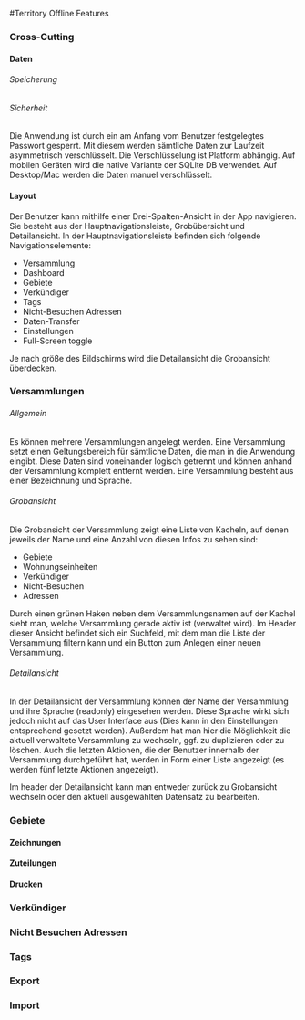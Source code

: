 #Territory Offline Features

### Cross-Cutting

#### Daten
###### Speicherung

###### Sicherheit
Die Anwendung ist durch ein am Anfang vom Benutzer festgelegtes Passwort gesperrt. Mit diesem werden sämtliche Daten zur Laufzeit asymmetrisch verschlüsselt.
Die Verschlüsselung ist Platform abhängig. Auf mobilen Geräten wird die native Variante der SQLite DB verwendet. Auf Desktop/Mac werden die Daten
manuel verschlüsselt.

#### Layout
Der Benutzer kann mithilfe einer Drei-Spalten-Ansicht in der App navigieren. Sie besteht aus der Hauptnavigationsleiste, Grobübersicht und Detailansicht.
In der Hauptnavigationsleiste befinden sich folgende Navigationselemente:
- Versammlung
- Dashboard
- Gebiete
- Verkündiger
- Tags
- Nicht-Besuchen Adressen
- Daten-Transfer
- Einstellungen
- Full-Screen toggle

Je nach größe des Bildschirms wird die Detailansicht die Grobansicht überdecken.

### Versammlungen

###### Allgemein
Es können mehrere Versammlungen angelegt werden. Eine Versammlung setzt einen Geltungsbereich für sämtliche Daten, die man in die Anwendung eingibt.
Diese Daten sind voneinander logisch getrennt und können anhand der Versammlung komplett entfernt werden. Eine Versammlung besteht aus einer Bezeichnung und Sprache.

###### Grobansicht
Die Grobansicht der Versammlung zeigt eine Liste von Kacheln, auf denen jeweils der Name und eine Anzahl von diesen Infos zu sehen sind: 
- Gebiete
- Wohnungseinheiten
- Verkündiger 
- Nicht-Besuchen 
- Adressen

Durch einen grünen Haken neben dem Versammlungsnamen auf der Kachel sieht man, welche Versammlung gerade aktiv ist (verwaltet wird). 
Im Header dieser Ansicht befindet sich ein Suchfeld, mit dem man die Liste der Versammlung filtern kann und ein Button 
zum Anlegen einer neuen Versammlung.

###### Detailansicht
In der Detailansicht der Versammlung können der Name der Versammlung und ihre Sprache (readonly) eingesehen werden. Diese Sprache wirkt sich jedoch nicht 
auf das User Interface aus (Dies kann in den Einstellungen entsprechend gesetzt werden). Außerdem hat man hier die Möglichkeit die aktuell verwaltete
Versammlung zu wechseln, ggf. zu duplizieren oder zu löschen. Auch die letzten Aktionen, die der Benutzer innerhalb der Versammlung durchgeführt hat, 
werden in Form einer Liste angezeigt (es werden fünf letzte Aktionen angezeigt).

Im header der Detailansicht kann man entweder zurück zu Grobansicht wechseln oder den aktuell ausgewählten Datensatz zu bearbeiten.

### Gebiete

#### Zeichnungen
#### Zuteilungen
#### Drucken

### Verkündiger
### Nicht Besuchen Adressen
### Tags
### Export
### Import
